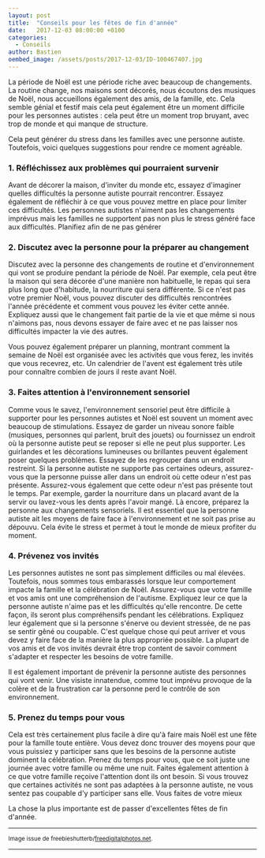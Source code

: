 ```yaml
---
layout: post
title:  "Conseils pour les fêtes de fin d'année"
date:   2017-12-03 08:00:00 +0100
categories:
  - Conseils
author: Bastien
oembed_image: /assets/posts/2017-12-03/ID-100467407.jpg
---
```


La période de Noël est une période riche avec beaucoup de changements.
La routine change, nos maisons sont décorés, nous écoutons des musiques de Noël, nous accueillons également des amis, de la famille, etc.
Cela semble génial et festif mais cela peut également être un moment difficile pour les personnes autistes&nbsp;: cela peut être un moment trop bruyant, avec trop de monde et qui manque
de structure.

Cela peut générer du stress dans les familles avec une personne autiste. Toutefois, voici quelques suggestions pour rendre ce moment agréable.

<amp-img class="center" width="400" height="300" src="/assets/posts/2017-12-03/ID-100467407.jpg" alt="ID-100467407"></amp-img>


### 1. Réfléchissez aux problèmes qui pourraient survenir

Avant de décorer la maison, d'inviter du monde etc, essayez d'imaginer quelles difficultés la personne autiste pourrait rencontrer.
Essayez également de réfléchir à ce que vous pouvez mettre en place pour limiter ces difficultés. Les personnes autistes n'aiment pas les changements imprévus mais les familles 
ne supportent pas non plus le stress généré face aux difficultés.
Planifiez afin de ne pas générer 

### 2. Discutez avec la personne pour la préparer au changement

Discutez avec la personne des changements de routine et d'environnement qui vont se produire pendant la période de Noël. Par exemple, cela peut être la maison qui sera décorée
d'une manière non habituelle, le repas qui sera plus long que d'habitude, la nourriture qui sera différente.
Si ce n'est pas votre premier Noël, vous pouvez discuter des difficultés rencontrées l'année précédente et comment vous pouvez les éviter cette année.
Expliquez aussi que le changement fait partie de la vie et que même si nous n'aimons pas, nous devons essayer de faire avec et ne pas laisser nos difficultés impacter la vie des autres.

Vous pouvez également préparer un planning, montrant comment la semaine de Noël est organisée avec les activités que vous ferez, les invités que vous recevrez, etc.
Un calendrier de l'avent est également très utile pour connaître combien de jours il reste avant Noël.

### 3. Faites attention à l'environnement sensoriel

Comme vous le savez, l'environnement sensoriel peut être difficile à supporter pour les personnes autistes et Noël est souvent un moment avec beaucoup de stimulations.
Essayez de garder un niveau sonore faible (musiques, personnes qui parlent, bruit des jouets) ou fournissez un endroit où la personne autiste peut se reposer si elle ne peut plus 
supporter.
Les guirlandes et les décorations lumineuses ou brillantes peuvent également poser quelques problèmes. Essayez de les regrouper dans un endroit restreint.
Si la personne autiste ne supporte pas certaines odeurs, assurez-vous que la personne puisse aller dans un endroit où cette odeur n'est pas présente. Assurez-vous également que cette 
odeur n'est pas présente tout le temps. Par exemple, garder la nourriture dans un placard avant de la servir ou lavez-vous les dents après l'avoir mangé.
Là encore, préparez la personne aux changements sensoriels. Il est essentiel que la personne autiste ait les moyens de faire face à l'environnement et ne soit pas prise au dépouvu.
Cela évite le stress et permet à tout le monde de mieux profiter du moment.

### 4. Prévenez vos invités

Les personnes autistes ne sont pas simplement difficiles ou mal élevées. Toutefois, nous sommes tous embarassés lorsque leur comportement impacte la famille et la célébration de Noël.
Assurez-vous que votre famille et vos amis ont une compréhension de l'autisme. Expliquez leur ce que la personne autiste n'aime pas et les difficultés qu'elle rencontre.
De cette façon, ils seront plus compréhensifs pendant les célébrations. Expliquez leur également que si la personne s'énerve ou devient stressée, de ne pas se sentir gêné ou coupable.
C'est quelque chose qui peut arriver et vous devez y faire face de la manière la plus appropriée possible.
La plupart de vos amis et de vos invités devrait être trop content de savoir comment s'adapter et respecter les besoins de votre famille.

Il est également important de prévenir la personne autiste des personnes qui vont venir. Une visiste innatendue, comme tout imprévu provoque de la colère et de la frustration car la personne
perd le contrôle de son environnement.

### 5. Prenez du temps pour vous

Cela est très certainement plus facile à dire qu'à faire mais Noël est une fête pour la famille toute entière. Vous devez donc trouver des moyens pour que vous puissiez y 
participer sans que les besoins de la personne autiste dominent la célébration.
Prenez du temps pour vous, que ce soit juste une journée avec votre famille ou même une nuit.
Faites également attention à ce que votre famille reçoive l'attention dont ils ont besoin.
Si vous trouvez que certaines activités ne sont pas adaptées à la personne autiste, ne vous sentez pas coupable d'y participer sans elle. 
Vous faites de votre mieux 

La chose la plus importante est de passer d'excellentes fêtes de fin d'année.

---
<small>Image issue de freebieshutterb/<a href="http://www.freedigitalphotos.net">freedigitalphotos.net</a>.</small>

---
